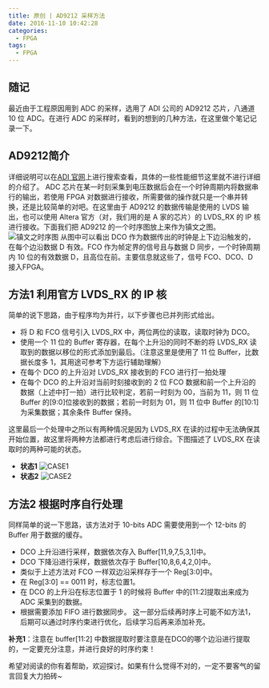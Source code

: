 ```yaml
---
title: 原创 | AD9212 采样方法
date: 2016-11-10 10:42:28
categories:
  - FPGA
tags:
  - FPGA
---
```


## 随记
最近由于工程原因用到 ADC 的采样，选用了 ADI 公司的 AD9212 芯片，八通道 10 位 ADC。在进行 ADC 的采样时，看到的想到的几种方法，在这里做个笔记记录一下。

## AD9212简介
详细说明可以在[ADI 官网](http://www.analog.com/cn/index.html)上进行搜索查看，具体的一些性能细节这里就不进行详细的介绍了。
ADC 芯片在某一时刻采集到电压数据后会在一个时钟周期内将数据串行的输出，若使用 FPGA 对数据进行接收，所需要做的操作就只是一个串并转换，还是比较简单的对吧。在这里由于 AD9212 的数据传输是使用的 LVDS 输出，也可以使用 Altera 官方（对，我们用的是 A 家的芯片）的 LVDS_RX 的 IP 核进行接收。下面我们把 AD9212 的一个时序图放上来作为镇文之图。
![镇文之时序图](https://airbird-1252162485.cos.ap-shanghai.myqcloud.com/20161024-ad9212-original-timing.png)
从图中可以看出 DCO 作为数据传出的时钟是上下边沿触发的，在每个边沿数据 D 有效。FCO 作为帧定界的信号且与数据 D 同步，一个时钟周期内 10 位的有效数据 D，且高位在前。主要信息就这些了，信号 FCO、DCO、D 接入FPGA。
<!--more-->

## 方法1 利用官方 LVDS_RX 的 IP 核
简单的说下思路，由于程序均为并行，以下步骤也已并列形式给出。
* 将 D  和 FCO 信号引入 LVDS_RX 中，两位两位的读取，读取时钟为 DCO。
* 使用一个 11 位的 Buffer 寄存器，在每个上升沿的同时不断的将 LVDS_RX 读取到的数据以移位的形式添加到最后。（注意这里是使用了 11 位 Buffer，比数据长度多 1，其用途可参考下方运行辅助理解）
* 在每个 DCO 的上升沿对 LVDS_RX 接收到的 FCO 进行打一拍处理
* 在每个 DCO 的上升沿对当前时刻接收到的 2 位 FCO 数据和前一个上升沿的数据（上述中打一拍）进行比较判定，若前一时刻为 00，当前为 11，则 11 位 Buffer 的[9:0]位接收到的数据；若前一时刻为 01，则 11 位中 Buffer 的[10:1]为采集数据；其余条件 Buffer 保持。

这里最后一个处理中之所以有两种情况是因为 LVDS_RX 在读的过程中无法确保其开始位置，故这里将两种方法都进行考虑后进行综合。下图描述了 LVDS_RX 在读取时的两种可能的状态。
* **状态1**
![CASE1](https://airbird-1252162485.cos.ap-shanghai.myqcloud.com/20161024-ad9212-lvds-case-1.png)
* **状态2**
![CASE2](https://airbird-1252162485.cos.ap-shanghai.myqcloud.com/20161024-ad9212-lvds-case-2.png)

## 方法2 根据时序自行处理

同样简单的说一下思路，该方法对于 10-bits ADC 需要使用到一个 12-bits 的 Buffer 用于数据的缓存。
* DCO 上升沿进行采样，数据依次存入 Buffer[11,9,7,5,3,1]中。
* DCO 下降沿进行采样，数据依次存于 Buffer[10,8,6,4,2,0]中。
* 类似于上述方法对 FCO 一样双边沿采样存于一个 Reg[3:0]中。
* 在 Reg[3:0] == 0011 时，标志位置1。
* 在 DCO 的上升沿在标志位置于 1 的时候将 Buffer 中的[11:2]提取出来成为 ADC 采集到的数据。
* 根据需要添加 FIFO 进行数据同步。
这一部分后续再时序上可能不如方法1，后期可以通过时序约束进行优化，后续学习后再来添加补充。

**补充1**：注意在 buffer[11:2] 中数据提取时要注意是在DCO的哪个边沿进行提取的，一定要充分注意，并进行良好的时序约束！

希望对阅读的你有着帮助，欢迎探讨。如果有什么觉得不对的，一定不要客气的留言回复大力拍砖~